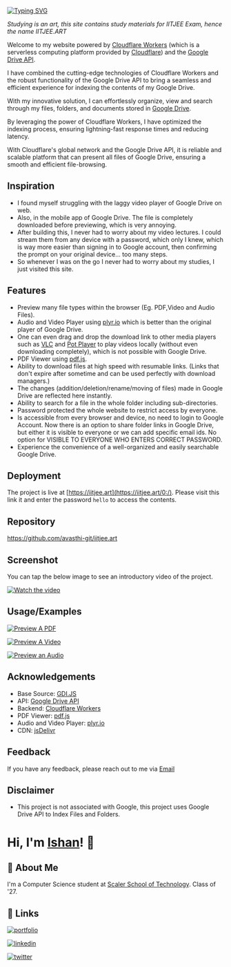 
[![Typing SVG](https://readme-typing-svg.herokuapp.com?font=Arima&weight=700&size=25&pause=3000&color=66C8FF&background=2C83FF00&width=435&lines=%F0%9F%91%8B%F0%9F%8F%BD+Hello+and+welcome+to+IITJEE.ART+%F0%9F%91%A8%E2%80%8D%F0%9F%8F%AB)](https://iitjee.art/0:/)

*Studying is an art, this site contains study materials for IITJEE Exam, hence the name IITJEE.ART*

Welcome to my website powered by [Cloudflare Workers](https://workers.cloudflare.com/) (which is a serverless computing platform provided by [Cloudflare](https://cloudflare.com/)) and the [Google Drive API](https://developers.google.com/drive/api).         

I have combined the cutting-edge technologies of Cloudflare Workers and the robust functionality of the Google Drive API to bring a seamless and efficient experience for indexing the contents of my Google Drive.

With my innovative solution, I can effortlessly organize, view and search through my files, folders, and documents stored in [Google Drive](https://www.google.com/intl/en_in/drive/).

By leveraging the power of Cloudflare Workers, I have optimized the indexing process, ensuring lightning-fast response times and reducing latency. 

With Cloudflare's global network and the Google Drive API, it is reliable and scalable platform that can present all files of Google Drive, ensuring a smooth and efficient file-browsing.

## Inspiration

* I found myself struggling with the laggy video player of Google Drive on web.
* Also, in the mobile app of Google Drive. The file is completely downloaded before previewing, which is very annoying.
* After building this, I never had to worry about my video lectures. I could stream them from any device with a password, which only I knew, which is way more easier than signing in to Google account, then confirming the prompt on your original device... too many steps.
* So whenever I was on the go I never had to worry about my studies, I just visited this site.


## Features
* Preview many file types within the browser (Eg. PDF,Video and Audio Files).
* Audio and Video Player using [plyr.io](https://plyr.io/) which is better than the original player of Google Drive.
* One can even drag and drop the download link to other media players such as [VLC](https://www.videolan.org/vlc/) and [Pot Player](https://potplayer.tv/) to play videos locally (without even downloading completely), which is not possible with Google Drive.
* PDF Viewer using [pdf.js](https://github.com/mozilla/pdf.js).
* Ability to download files at high speed with resumable links. (Links that don't expire after sometime and can be used perfectly with download managers.)
* The changes (addition/deletion/rename/moving of files) made in Google Drive are reflected here instantly.
* Ability to search for a file in the whole folder including sub-directories.
* Password protected the whole website to restrict access by everyone.
* Is accessible from every browser and device, no need to login to Google Account. Now there is an option to share folder links in Google Drive, but either it is visible to everyone or we can add specific email ids. No option for VISIBLE TO EVERYONE WHO ENTERS CORRECT PASSWORD.
* Experience the convenience of a well-organized and easily searchable Google Drive.

## Deployment
The project is live at [https://iitjee.art](https://iitjee.art/0:/). Please visit this link it and enter the password ```hello``` to access the contents.

## Repository
https://github.com/avasthi-git/iitjee.art

## Screenshot
You can tap the below image to see an introductory video of the project.

[![Watch the video](https://i.imgur.com/VEbtjPr.png)](https://go.ishanavasthi.in/iitjee-art-intro)

## Usage/Examples

[![Preview A PDF](https://img.shields.io/badge/Preview_a_PDF-100000?style=for-the-badge&logo=Preview%20a%20PDF&logoColor=DD3939&labelColor=C71010&color=2C1389)](https://www.iitjee.art/0:/Sample%20PDF.pdf?a=view)


[![Preview A Video](https://img.shields.io/badge/Preview_a%20Video-100000?style=for-the-badge&logo=Preview%20a%20Audio&logoColor=DD3939&labelColor=E7B3B3&color=0B95AD)](https://www.iitjee.art/0:/Sample%20Video.mp4?a=view)

[![Preview an Audio](https://img.shields.io/badge/Preview_an%20Audio-100000?style=for-the-badge&logo=Preview%20a%20Audio&logoColor=DD3939&labelColor=E7B3B3&color=BD0101)](https://www.iitjee.art/0:/Sample%20Audio.mp3?a=view)

## Acknowledgements

* Base Source: [GDI.JS](https://gdi.js.org/)
* API: [Google Drive API](https://developers.google.com/drive/api)
* Backend: [Cloudflare Workers](https://workers.cloudflare.com/)
* PDF Viewer: [pdf.js](https://github.com/mozilla/pdf.js)
* Audio and Video Player: [plyr.io](https://github.com/sampotts/plyr)
* CDN: [jsDelivr](https://www.jsdelivr.com)

## Feedback

If you have any feedback, please reach out to me via [Email](mailto:hello@ishanavasthi.in?cc=heyavasthi@gmail.com&subject=From%20iitjee.art%3A)


## Disclaimer

* This project is not associated with Google, this project uses Google Drive API to Index Files and Folders.

# Hi, I'm [Ishan](https://ishanavasthi.in?utm_source=GitHub)! 👋

## 🚀 About Me
I'm a Computer Science student at [Scaler School of Technology](https://www.scaler.com/school-of-technology/). Class of '27.


## 🔗 Links
[![portfolio](https://img.shields.io/badge/my_portfolio-000?style=for-the-badge&logo=ko-fi&logoColor=white)](https://ishanavasthi.in/)

[![linkedin](https://img.shields.io/badge/linkedin-0A66C2?style=for-the-badge&logo=linkedin&logoColor=white)](https://in.linkedin.com/in/ishanavasthi/)

[![twitter](https://img.shields.io/badge/mail%20me-D14836?style=for-the-badge&logo=gmail&logoColor=white)](mailto:heyavasthi@gmail.com)
